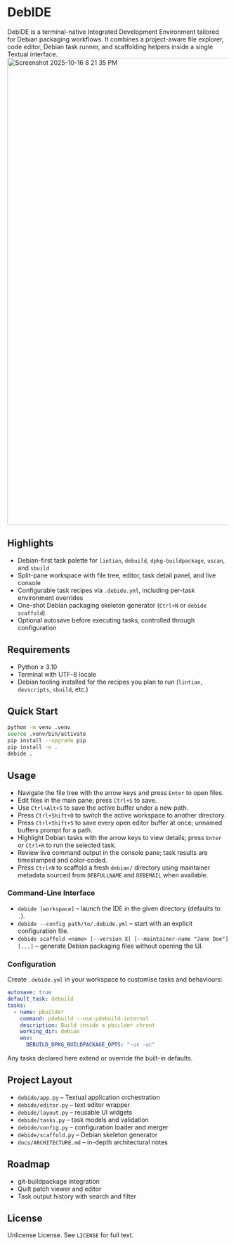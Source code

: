 # DebIDE

DebIDE is a terminal-native Integrated Development Environment tailored for Debian packaging workflows. It combines a project-aware file explorer, code editor, Debian task runner, and scaffolding helpers inside a single Textual interface.<img width="1902" height="1061" alt="Screenshot 2025-10-16 8 21 35 PM" src="https://github.com/user-attachments/assets/5cc17cdf-86f3-4d39-a5cd-7852e30bf683" />


## Highlights
- Debian-first task palette for `lintian`, `debuild`, `dpkg-buildpackage`, `uscan`, and `sbuild`
- Split-pane workspace with file tree, editor, task detail panel, and live console
- Configurable task recipes via `.debide.yml`, including per-task environment overrides
- One-shot Debian packaging skeleton generator (`Ctrl+N` or `debide scaffold`)
- Optional autosave before executing tasks, controlled through configuration

## Requirements
- Python ≥ 3.10
- Terminal with UTF-8 locale
- Debian tooling installed for the recipes you plan to run (`lintian`, `devscripts`, `sbuild`, etc.)

## Quick Start
```bash
python -m venv .venv
source .venv/bin/activate
pip install --upgrade pip
pip install -e .
debide .
```

## Usage
- Navigate the file tree with the arrow keys and press `Enter` to open files.
- Edit files in the main pane; press `Ctrl+S` to save.
- Use `Ctrl+Alt+S` to save the active buffer under a new path.
- Press `Ctrl+Shift+O` to switch the active workspace to another directory.
- Press `Ctrl+Shift+S` to save every open editor buffer at once; unnamed buffers prompt for a path.
- Highlight Debian tasks with the arrow keys to view details; press `Enter` or `Ctrl+R` to run the selected task.
- Review live command output in the console pane; task results are timestamped and color-coded.
- Press `Ctrl+N` to scaffold a fresh `debian/` directory using maintainer metadata sourced from `DEBFULLNAME` and `DEBEMAIL` when available.

### Command-Line Interface
- `debide [workspace]` – launch the IDE in the given directory (defaults to `.`).
- `debide --config path/to/.debide.yml` – start with an explicit configuration file.
- `debide scaffold <name> [--version X] [--maintainer-name "Jane Doe"] [...]` – generate Debian packaging files without opening the UI.

### Configuration
Create `.debide.yml` in your workspace to customise tasks and behaviours:

```yaml
autosave: true
default_task: debuild
tasks:
  - name: pbuilder
    command: pdebuild --use-pdebuild-internal
    description: Build inside a pbuilder chroot
    working_dir: debian
    env:
      DEBUILD_DPKG_BUILDPACKAGE_OPTS: "-us -uc"
```

Any tasks declared here extend or override the built-in defaults.

## Project Layout
- `debide/app.py` – Textual application orchestration
- `debide/editor.py` – text editor wrapper
- `debide/layout.py` – reusable UI widgets
- `debide/tasks.py` – task models and validation
- `debide/config.py` – configuration loader and merger
- `debide/scaffold.py` – Debian skeleton generator
- `docs/ARCHITECTURE.md` – in-depth architectural notes

## Roadmap
- git-buildpackage integration
- Quilt patch viewer and editor
- Task output history with search and filter

## License
Unlicense License. See `LICENSE` for full text.
